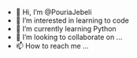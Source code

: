 - 👋 Hi, I’m @PouriaJebeli
- 👀 I’m interested in learning to code 
- 🌱 I’m currently learning Python
- 💞️ I’m looking to collaborate on ...
- 📫 How to reach me ...

<!---
PouriaJebeli/PouriaJebeli is a ✨ special ✨ repository because its `README.md` (this file) appears on your GitHub profile.
You can click the Preview link to take a look at your changes.
--->
